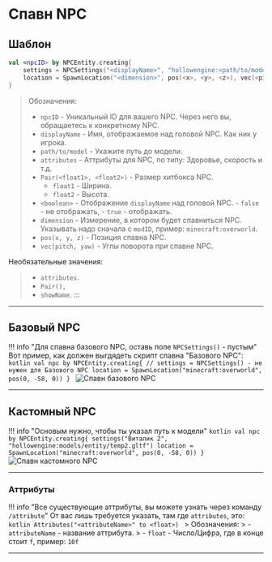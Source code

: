 # Спавн NPC

## Шаблон

```kotlin
val <npcID> by NPCEntity.creating{
	settings = NPCSettings("<displayName>", "hollowengine:<path/to/model>.gltf", Attributes(<attributes>), Pair(<float1>, <float2>), <boolean>),
	location = SpawnLocation("<dimension>", pos(<x>, <y>, <z>), vec(<pitch>, <yaw>))
}
```
> Обозначения:
> - `npcID` - Уникальный ID для вашего NPC. Через него вы, обращаетесь к конкретному NPC.
> - `displayName` - Имя, отображаемое над головой NPC. Как ник у игрока.
> - `path/to/model` - Укажите путь до модели.
> - `attributes` - Аттрибуты для NPC, по типу: Здоровье, скорость и т.д.
> - `Pair(<float1>, <float2>)` - Размер хитбокса NPC.
>   - `float1` - Ширина.
>   - `float2` - Высота.
> - `<boolean>` - Отображение `displayName` над головой NPC.
    - `false` - не отображать,
    - `true` - отображать.
> - `dimension` - Измерение, в котором будет спавниться NPC. Указывать надо сначала с `modID`, пример: `minecraft:overworld`.
> - `pos(x, y, z)` - Позиция спавна NPC.
> - `vec(pitch, yaw)` - Углы поворота при спавне NPC.

Необязательные значения:
> - `attributes`.
> - `Pair(),`
> - `showName`.
:::

---

## Базовый NPC

!!! info "Для спавна базового NPC, оставь поле `NPCSettings()` - пустым"
    Вот пример, как должен выгдядеть скрипт спавна "Базового NPC":
    ```kotlin
    val npc by NPCEntity.creating{
        // settings = NPCSettings() - не нужен для Базового NPC
        location = SpawnLocation("minecraft:overworld", pos(0, -58, 0))
    }
    ```
![Спавн базового NPC](https://raw.githubusercontent.com/HollowHorizon/HollowEngineDocs/main/docs/hollowengine-guide/.resourses/spawn-basic-npc.gif)

---

## Кастомный NPC

!!! info "Основым нужно, чтобы ты указал путь к модели"
    ```kotlin
    val npc by NPCEntity.creating{
        settings("Виталик 2", "hollowengine:models/entity/temp2.gltf")
        location = SpawnLocation("minecraft:overworld", pos(0, -58, 0))
    }
    ```
![Спавн кастомного NPC](https://raw.githubusercontent.com/HollowHorizon/HollowEngineDocs/main/docs/hollowengine-guide/.resourses/spawn-custom-npc.gif)

---

### Аттрибуты

!!! info "Все существующие аттрибуты, вы можете узнать через команду `/attribute`"
    От вас лишь требуется указать, там где `attributes`, это:
    ```kotlin
    Attributes("<attributeName>" to <float>)
    ```
    > Обозначения:
    > - `attributeName` - название аттрибута.
    > - `float` - Число/Цифра, где в конце стоит `f`, пример: `10f`

---
